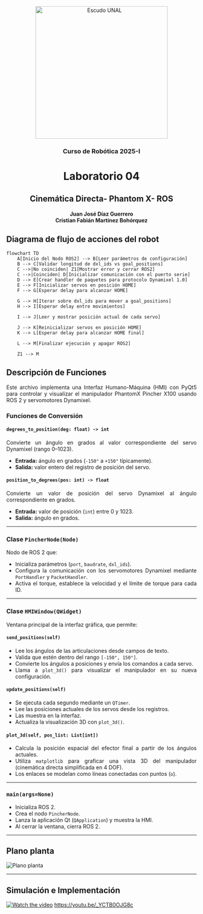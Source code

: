 <div align="center">
<picture>
    <source srcset="https://imgur.com/5bYAzsb.png" media="(prefers-color-scheme: dark)">
    <source srcset="https://imgur.com/Os03JoE.png" media="(prefers-color-scheme: light)">
    <img src="https://imgur.com/Os03JoE.png" alt="Escudo UNAL" width="350px">
</picture>

<h3>Curso de Robótica 2025-I</h3>

<h1>Laboratorio 04</h1>

<h2>Cinemática Directa- Phantom X- ROS</h2>

<h4>Juan José Díaz Guerrero<br>
    Cristian Fabián Martínez Bohórquez</h4>

</div>

<div align="justify"> 

## Diagrama de flujo de acciones del robot

```mermaid
flowchart TD
    A[Inicio del Nodo ROS2] --> B[Leer parámetros de configuración]
    B --> C[Validar longitud de dxl_ids vs goal_positions]
    C -->|No coinciden| Z1[Mostrar error y cerrar ROS2]
    C -->|Coinciden| D[Inicializar comunicación con el puerto serie]
    D --> E[Crear handler de paquetes para protocolo Dynamixel 1.0]
    E --> F[Inicializar servos en posición HOME]
    F --> G[Esperar delay para alcanzar HOME]

    G --> H[Iterar sobre dxl_ids para mover a goal_positions]
    H --> I[Esperar delay entre movimientos]

    I --> J[Leer y mostrar posición actual de cada servo]

    J --> K[Reinicializar servos en posición HOME]
    K --> L[Esperar delay para alcanzar HOME final]

    L --> M[Finalizar ejecución y apagar ROS2]

    Z1 --> M
```
## Descripción de Funciones

Este archivo implementa una Interfaz Humano-Máquina (HMI) con PyQt5 para controlar y visualizar el manipulador PhantomX Pincher X100 usando ROS 2 y servomotores Dynamixel.

### Funciones de Conversión

#### `degrees_to_position(deg: float) -> int`
Convierte un ángulo en grados al valor correspondiente del servo Dynamixel (rango 0–1023).
- **Entrada:** ángulo en grados (`-150°` a `+150°` típicamente).
- **Salida:** valor entero del registro de posición del servo.

#### `position_to_degrees(pos: int) -> float`
Convierte un valor de posición del servo Dynamixel al ángulo correspondiente en grados.
- **Entrada:** valor de posición (`int`) entre 0 y 1023.
- **Salida:** ángulo en grados.

---

### Clase `PincherNode(Node)`

Nodo de ROS 2 que:
- Inicializa parámetros (`port`, `baudrate`, `dxl_ids`).
- Configura la comunicación con los servomotores Dynamixel mediante `PortHandler` y `PacketHandler`.
- Activa el torque, establece la velocidad y el límite de torque para cada ID.

---

### Clase `HMIWindow(QWidget)`

Ventana principal de la interfaz gráfica, que permite:

#### `send_positions(self)`
- Lee los ángulos de las articulaciones desde campos de texto.
- Valida que estén dentro del rango `[-150°, 150°]`.
- Convierte los ángulos a posiciones y envía los comandos a cada servo.
- Llama a `plot_3d()` para visualizar el manipulador en su nueva configuración.

#### `update_positions(self)`
- Se ejecuta cada segundo mediante un `QTimer`.
- Lee las posiciones actuales de los servos desde los registros.
- Las muestra en la interfaz.
- Actualiza la visualización 3D con `plot_3d()`.

#### `plot_3d(self, pos_list: List[int])`
- Calcula la posición espacial del efector final a partir de los ángulos actuales.
- Utiliza `matplotlib` para graficar una vista 3D del manipulador (cinemática directa simplificada en 4 DOF).
- Los enlaces se modelan como líneas conectadas con puntos (`o`).

---

### `main(args=None)`
- Inicializa ROS 2.
- Crea el nodo `PincherNode`.
- Lanza la aplicación Qt (`QApplication`) y muestra la HMI.
- Al cerrar la ventana, cierra ROS 2.

---
## Plano planta

![Plano planta](Code/Planta.jpg)

---
## Simulación e Implementación

[![Watch the video](https://img.youtube.com/vi/_YCTB0OJG8c/maxresdefault.jpg)](https://youtu.be/_YCTB0OJG8c)
https://youtu.be/_YCTB0OJG8c

